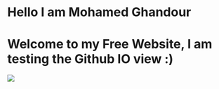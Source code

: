 # Hello I am Mohamed Ghandour
# Welcome to my Free Website, I am testing the Github IO view :)

<img src="https://cdn-images-1.medium.com/max/800/1*-0vtdjEiPfTDlLfv1oq_tg.jpeg" />
